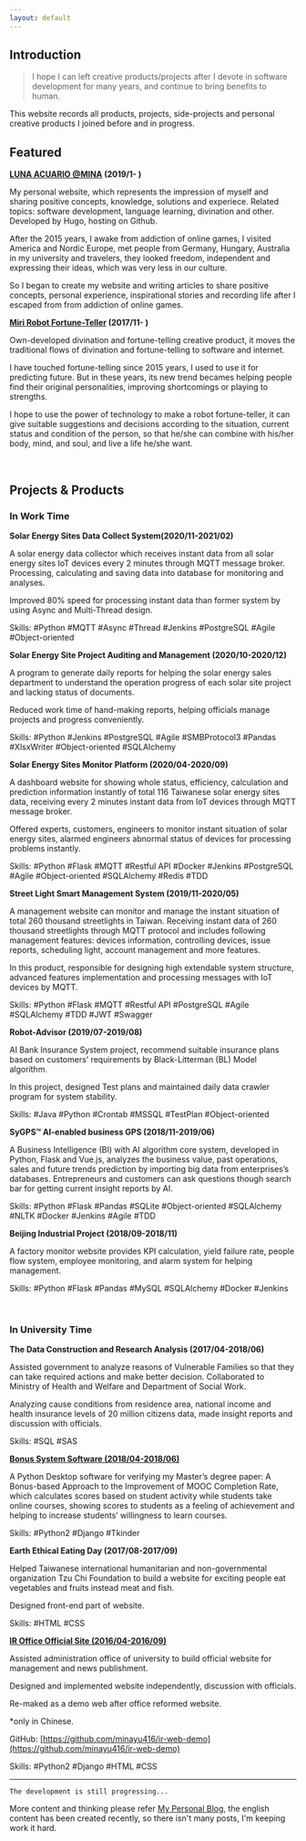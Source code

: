 ```yaml
---
layout: default
---
```


## Introduction

> I hope I can left creative products/projects after I devote in software development for many years, and continue to bring benefits to human.
>

This website records all products, projects, side-projects and personal creative products I joined before and in progress.

## Featured

**[LUNA ACUARIO @MINA](https://minayu.site/en/) (2019/1- )**

My personal website, which represents the impression of myself and sharing positive concepts, knowledge, solutions and experiece. Related topics: software development, language learning, divination and other. Developed by Hugo, hosting on Github.

After the 2015 years, I awake from addiction of online games, I visited America and Nordic Europe, met people from Germany, Hungary, Australia in my university and travelers, they looked freedom, independent and expressing their ideas, which was very less in our culture. 

So I began to create my website and writing articles to share positive concepts, personal experience, inspirational stories and recording life after I escaped from from addiction of online games.

**[Miri Robot Fortune-Teller](https://minayu.site/miri-robot-fortune-teller/) (2017/11- )**

Own-developed divination and fortune-telling creative product, it moves the traditional flows of divination and fortune-telling to software and internet. 

I have touched fortune-telling since 2015 years, I used to use it for predicting future. But in these years, its new trend becames helping people find their original personalities, improving shortcomings or playing to strengths. 

I hope to use the power of technology to make a robot fortune-teller, it can give suitable suggestions and decisions according to the situation, current status and condition of the person, so that he/she can combine with his/her body, mind, and soul, and live a life he/she want.

<br>

## Projects & Products

### In Work Time

**Solar Energy Sites Data Collect System(2020/11-2021/02)**

A solar energy data collector which receives instant data from all solar energy sites IoT devices every 2 minutes through MQTT message broker. Processing, calculating and saving data into database for monitoring and analyses.

Improved 80% speed for processing instant data than former system by using Async and Multi-Thread design. 

Skills: #Python #MQTT #Async #Thread #Jenkins #PostgreSQL #Agile #Object-oriented

**Solar Energy Site Project Auditing and Management (2020/10-2020/12)**

A program to generate daily reports for helping the solar energy sales department to understand the operation progress of each solar site project and lacking status of documents.

Reduced work time of hand-making reports, helping officials manage projects and progress conveniently.

Skills: #Python #Jenkins #PostgreSQL #Agile #SMBProtocol3 #Pandas #XlsxWriter #Object-oriented #SQLAlchemy

**Solar Energy Sites Monitor Platform (2020/04-2020/09)**

A dashboard website for showing whole status, efficiency, calculation and prediction information instantly of total 116 Taiwanese solar energy sites data, receiving every 2 minutes instant data from IoT devices through MQTT message broker.

Offered experts, customers, engineers to monitor instant situation of solar energy sites, alarmed engineers abnormal status of devices for processing problems instantly.

Skills: #Python #Flask #MQTT #Restful API #Docker #Jenkins #PostgreSQL #Agile #Object-oriented #SQLAlchemy #Redis #TDD

**Street Light Smart Management System (2019/11-2020/05)**

A management website can monitor and manage the instant situation of total 260 thousand streetlights in Taiwan. Receiving instant data of 260 thousand streetlights through MQTT protocol and includes following management features: devices information, controlling devices, issue reports, scheduling light, account management and more features.

In this product, responsible for designing high extendable system structure, advanced features implementation and processing messages with IoT devices by MQTT.

Skills: #Python #Flask #MQTT #Restful API #PostgreSQL #Agile #SQLAlchemy #TDD #JWT #Swagger

**Robot-Advisor (2019/07-2019/08)**

AI Bank Insurance System project, recommend suitable insurance plans based on customers’ requirements by Black-Litterman (BL) Model algorithm.

In this project, designed Test plans and maintained daily data crawler program for system stability.

Skills: #Java #Python #Crontab #MSSQL #TestPlan #Object-oriented

**SyGPS™ AI-enabled business GPS (2018/11-2019/06)**

A Business Intelligence (BI) with AI algorithm core system, developed in Python, Flask and Vue.js, analyzes the business value, past operations, sales and future trends prediction by importing big data from enterprises’s databases. Entrepreneurs and customers can ask questions though search bar for getting current insight reports by AI.

Skills: #Python #Flask #Pandas #SQLite #Object-oriented #SQLAlchemy #NLTK #Docker #Jenkins #Agile #TDD

**Beijing Industrial Project (2018/09-2018/11)**

A factory monitor website provides KPI calculation, yield failure rate, people flow system, employee monitoring, and alarm system for helping management.

Skills: #Python #Flask #Pandas #MySQL #SQLAlchemy #Docker #Jenkins

<br>

### In University Time

**The Data Construction and Research Analysis (2017/04-2018/06)**

Assisted government to analyze reasons of Vulnerable Families so that they can take required actions and make better decision. Collaborated to Ministry of Health and Welfare and Department of Social Work.

Analyzing cause conditions from residence area, national income and health insurance levels of 20 million citizens data, made insight reports and discussion with officials. 

Skills: #SQL #SAS

**[Bonus System Software (2018/04-2018/06)](https://github.com/minayu416/AddPoint)**

A Python Desktop software for verifying my Master’s degree paper: A Bonus-based Approach to the Improvement of MOOC Completion Rate, which calculates scores based on student activity while students take online courses, showing scores to students as a feeling of achievement and helping to increase students’ willingness to learn courses. 

Skills: #Python2 #Django #Tkinder

**Earth Ethical Eating Day (2017/08-2017/09)**

Helped Taiwanese international humanitarian and non-governmental organization Tzu Chi Foundation to build a website for exciting people eat vegetables and fruits instead meat and fish. 

Designed front-end part of website.

Skills: #HTML #CSS

**[IR Office Official Site (2016/04-2016/09)](https://ir-web-demo.herokuapp.com/)**

Assisted administration office of university to build official website for management and news publishment.

Designed and implemented website independently, discussion with officials.

Re-maked as a demo web after office reformed website.

*only in Chinese.

GitHub: [https://github.com/minayu416/ir-web-demo](https://github.com/minayu416/ir-web-demo)

Skills: #Python2 #Django #HTML #CSS

<hr>

```
The development is still progressing...
```

More content and thinking please refer [My Personal Blog](https://minayu.site/en/), the english content has been created recently, so there isn't many posts, I'm keeping work it hard.